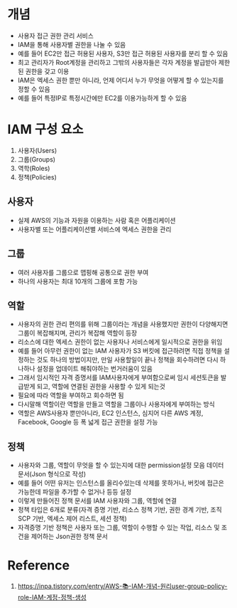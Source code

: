 # 개념
* 사용자 접근 권한 관리 서비스
* IAM을 통해 사용자별 권한을 나눌 수 있음
* 예를 들어 EC2만 접근 허용된 사용자, S3만 접근 허용된 사용자를 분리 할 수 있음
* 최고 관리자가 Root계정을 관리하고 그밖의 사용자들은 각자 계정을 발급받아 제한된 권한을 갖고 이용
* IAM은 엑세스 권한 뿐만 아니라, 언제 어디서 누가 무엇을 어떻게 할 수 있는지를 정할 수 있음
* 예를 들어 특정IP로 특정시간에만 EC2를 이용가능하게 할 수 있음

# IAM 구성 요소
1. 사용자(Users)
1. 그룹(Groups)
1. 역학(Roles)
1. 정책(Policies)

## 사용자
* 실제 AWS의 기능과 자원을 이용하는 사람 혹은 어플리케이션
* 사용자별 또는 어플리케이션별 서비스에 엑세스 권한을 관리

## 그룹
* 여러 사용자를 그룹으로 맵핑해 공통으로 권한 부여
* 하나의 사용자는 최대 10개의 그룹에 포함 가능

## 역할
* 사용자의 권한 관리 편의를 위해 그룹이라는 개념을 사용했지만 권한이 다양해지면 그룹이 복잡해지며, 관리가 복잡해 역할이 등장
* 리소스에 대한 엑세스 권한이 없는 사용자나 서비스에게 일시적으로 권한을 위임
* 예를 들어 아무런 권한이 없는 IAM 사용자가 S3 버킷에 접근하려면 직접 정책을 설정하는 것도 하나의 방법이지만, 만일 사용할일이 끝나 정책을 회수하려면 다시 하나하나 설정을 업데이트 해줘야하는 번거러움이 있음
* 그래서 임시적인 자격 증명서를 IAM사용자에게 부여함으로써 임시 세션토큰을 발급받게 되고, 역할에 연결된 권한을 사용할 수 있게 되는것
* 필요에 따라 역할을 부여하고 회수하면 됨
* 다시말해 역할이란 역할을 만들고 역할을 그룹이나 사용자에게 부여하는 방식
* 역할은 AWS사용자 뿐만아니라, EC2 인스턴스, 심지어 다른 AWS 계정, Facebook, Google 등 폭 넓게 접근 권한을 설정 가능

## 정책
*  사용자와 그룹, 역할이 무엇을 할 수 있는지에 대한 permission설정 모음 데이터 문서(Json 형식으로 작성)
* 예를 들어 어떤 유저는 인스턴스를 올리수있는데 삭제를 못하거나, 버킷에 접근은 가능한데 파일을 추가할 수 없거나 등등 설정
* 이렇게 만들어진 정책 문서를 IAM 사용자와 그룹, 역할에 연결
* 정책 타입은 6개로 분류(자격 증명 기반, 리소스 정책 기반, 권한 경계 기반, 조직 SCP 기반, 엑세스 제어 리스트, 세션 정책)
* 자격증명 기반 정책은 사용자 또는 그룹, 역할이 수행할 수 있는 작업, 리소스 및 조건을 제어하는 Json권한 정책 문서

# Reference
1. https://inpa.tistory.com/entry/AWS-📚-IAM-개념-원리user-group-policy-role-IAM-계정-정책-생성
